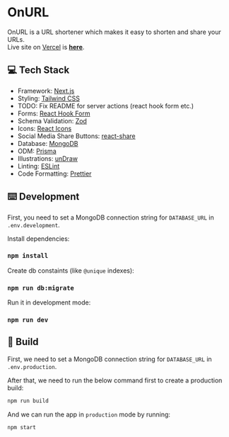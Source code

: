 # OnURL

OnURL is a URL shortener which makes it easy to shorten and share your URLs.  
Live site on [Vercel](https://vercel.com) is **[here](https://onurl.vercel.app/)**.

## 💻 Tech Stack

- Framework: [Next.js](https://nextjs.org/)
- Styling: [Tailwind CSS](https://tailwindcss.com/)
- TODO: Fix README for server actions (react hook form etc.)
- Forms: [React Hook Form](https://react-hook-form.com/)
- Schema Validation: [Zod](https://zod.dev/)
- Icons: [React Icons](https://react-icons.github.io/react-icons/)
- Social Media Share Buttons: [react-share](https://github.com/nygardk/react-share)
- Database: [MongoDB](https://www.mongodb.com/)
- ODM: [Prisma](https://www.prisma.io/)
- Illustrations: [unDraw](https://undraw.co/)
- Linting: [ESLint](https://eslint.org/)
- Code Formatting: [Prettier](https://prettier.io/)

## ⌨️ Development

First, you need to set a MongoDB connection string for `DATABASE_URL` in `.env.development`.

Install dependencies:

### `npm install`

Create db constaints (like `@unique` indexes):

### `npm run db:migrate`

Run it in development mode:

### `npm run dev`

## 🚀 Build

First, we need to set a MongoDB connection string for `DATABASE_URL` in `.env.production`.

After that, we need to run the below command first to create a production build:

```bash
npm run build
```

And we can run the app in `production` mode by running:

```bash
npm start
```
